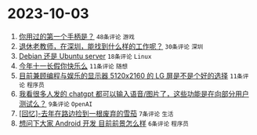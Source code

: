 # 2023-10-03

1. [你用过的第一个手柄是？](https://www.v2ex.com/t/978665) `48条评论` `游戏`
1. [退休老教师，在深圳，能找到什么样的工作呢？](https://www.v2ex.com/t/978678) `30条评论` `深圳`
1. [Debian 还是 Ubuntu server](https://www.v2ex.com/t/978670) `18条评论` `Linux`
1. [今年十一长假你快乐么](https://www.v2ex.com/t/978680) `11条评论` `随想`
1. [目前兼顾编程与娱乐的显示器 5120x2160 的 LG 屏是不是个好的选择](https://www.v2ex.com/t/978675) `11条评论` `程序员`
1. [我看很多人发的 chatgpt 都可以输入语音/图片了，这些功能是在向部分用户测试么？](https://www.v2ex.com/t/978677) `9条评论` `OpenAI`
1. [[回忆]-去年在路边捡到一根废弃的雪茄](https://www.v2ex.com/t/978669) `7条评论` `生活`
1. [想问下大家 Android 开发 目前前景怎么样](https://www.v2ex.com/t/978676) `6条评论` `程序员`
